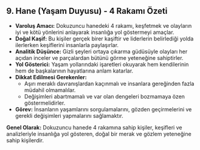 ## 9. Hane (Yaşam Duyusu) - 4 Rakamı Özeti

* **Varoluş Amacı:** Dokuzuncu hanedeki 4 rakamı, keşfetmek ve olayların iyi ve kötü yönlerini anlayarak insanlığa yol göstermeyi amaçlar. 
* **Doğal Kaşif:** Bu kişiler gerçek birer kaşiftir ve liderlerin belirlediği yolda ilerlerken keşiflerini insanlarla paylaşırlar.
* **Analitik Düşünce:** Gizli şeyleri ortaya çıkarma güdüsüyle olayları her açıdan inceler ve parçalardan bütünü görme yeteneğine sahiptirler. 
* **Yol Gösterici:** Yaşam yollarındaki işaretleri okuyarak hem kendilerinin hem de başkalarının hayatlarına anlam katarlar.
* **Dikkat Edilmesi Gerekenler:**
    * Aşırı meraklı davranışlardan kaçınmalı ve insanlara gereğinden fazla müdahil olmamalılar.
    * Değişimleri abartmamalı ve var olan dengeleri bozmamaya özen göstermelidirler.
* **Görev:** İnsanların yaşamlarını sorgulamalarını,  gözden geçirmelerini ve gerekli değişimleri yapmalarını sağlamaktır. 

**Genel Olarak:** Dokuzuncu hanede 4 rakamına sahip kişiler, keşifleri ve analizleriyle insanlığa yol gösteren,  doğal bir merak ve gözlem yeteneğine sahip kişilerdir. 
